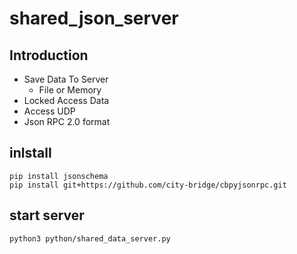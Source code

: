 # shared_json_server

## Introduction
* Save Data To Server
  * File or Memory 
* Locked Access Data
* Access UDP
* Json RPC 2.0 format

## inlstall
```
pip install jsonschema
pip install git+https://github.com/city-bridge/cbpyjsonrpc.git
```

## start server
```
python3 python/shared_data_server.py
```
